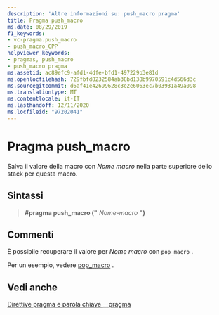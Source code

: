 ```yaml
---
description: 'Altre informazioni su: push_macro pragma'
title: Pragma push_macro
ms.date: 08/29/2019
f1_keywords:
- vc-pragma.push_macro
- push_macro_CPP
helpviewer_keywords:
- pragmas, push_macro
- push_macro pragma
ms.assetid: ac89efc9-afd1-4dfe-bfd1-497229b3e81d
ms.openlocfilehash: 729fbfd8232584ab38bd138b9970591c4d566d3c
ms.sourcegitcommit: d6af41e42699628c3e2e6063ec7b03931a49a098
ms.translationtype: MT
ms.contentlocale: it-IT
ms.lasthandoff: 12/11/2020
ms.locfileid: "97202041"
---
```

# <a name="push_macro-pragma"></a>Pragma push_macro

Salva il valore della macro con *Nome macro* nella parte superiore dello stack per questa macro.

## <a name="syntax"></a>Sintassi

> **#pragma push_macro ("** _Nome-macro_ **")**

## <a name="remarks"></a>Commenti

È possibile recuperare il valore per *Nome macro* con `pop_macro` .

Per un esempio, vedere [pop_macro](../preprocessor/pop-macro.md) .

## <a name="see-also"></a>Vedi anche

[Direttive pragma e parola chiave __pragma](../preprocessor/pragma-directives-and-the-pragma-keyword.md)
